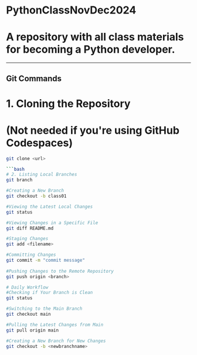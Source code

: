 # PythonClassNovDec2024
# A repository with all class materials for becoming a Python developer.

---

## Git Commands

# 1. Cloning the Repository
# (Not needed if you're using GitHub Codespaces)
```bash
git clone <url>

```bash
# 2. Listing Local Branches
git branch

#Creating a New Branch
git checkout -b class01

#Viewing the Latest Local Changes
git status

#Viewing Changes in a Specific File
git diff README.md

#Staging Changes
git add <filename>

#Committing Changes
git commit -m "commit message"
 
#Pushing Changes to the Remote Repository 
git push origin <branch>

# Daily Workflow
#Checking if Your Branch is Clean
git status

#Switching to the Main Branch
git checkout main

#Pulling the Latest Changes from Main
git pull origin main

#Creating a New Branch for New Changes
git checkout -b <newbranchname>

